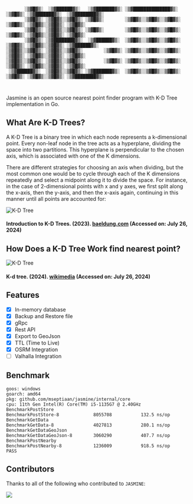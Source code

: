 ```
       ░▒▓█▓▒░  ░▒▓██████▓▒░   ░▒▓███████▓▒░ ░▒▓██████████████▓▒░  ░▒▓█▓▒░ ░▒▓███████▓▒░  ░▒▓████████▓▒░ 
       ░▒▓█▓▒░ ░▒▓█▓▒░░▒▓█▓▒░ ░▒▓█▓▒░        ░▒▓█▓▒░░▒▓█▓▒░░▒▓█▓▒░ ░▒▓█▓▒░ ░▒▓█▓▒░░▒▓█▓▒░ ░▒▓█▓▒░        
       ░▒▓█▓▒░ ░▒▓█▓▒░░▒▓█▓▒░ ░▒▓█▓▒░        ░▒▓█▓▒░░▒▓█▓▒░░▒▓█▓▒░ ░▒▓█▓▒░ ░▒▓█▓▒░░▒▓█▓▒░ ░▒▓█▓▒░        
       ░▒▓█▓▒░ ░▒▓████████▓▒░  ░▒▓██████▓▒░  ░▒▓█▓▒░░▒▓█▓▒░░▒▓█▓▒░ ░▒▓█▓▒░ ░▒▓█▓▒░░▒▓█▓▒░ ░▒▓██████▓▒░   
░▒▓█▓▒░░▒▓█▓▒░ ░▒▓█▓▒░░▒▓█▓▒░        ░▒▓█▓▒░ ░▒▓█▓▒░░▒▓█▓▒░░▒▓█▓▒░ ░▒▓█▓▒░ ░▒▓█▓▒░░▒▓█▓▒░ ░▒▓█▓▒░        
░▒▓█▓▒░░▒▓█▓▒░ ░▒▓█▓▒░░▒▓█▓▒░        ░▒▓█▓▒░ ░▒▓█▓▒░░▒▓█▓▒░░▒▓█▓▒░ ░▒▓█▓▒░ ░▒▓█▓▒░░▒▓█▓▒░ ░▒▓█▓▒░        
 ░▒▓██████▓▒░  ░▒▓█▓▒░░▒▓█▓▒░ ░▒▓███████▓▒░  ░▒▓█▓▒░░▒▓█▓▒░░▒▓█▓▒░ ░▒▓█▓▒░ ░▒▓█▓▒░░▒▓█▓▒░ ░▒▓████████▓▒░ 
                                                                                                         
                                                                                                         
```

Jasmine is an open source nearest point finder program with K-D Tree implementation in Go.

## What Are K-D Trees?
A K-D Tree is a binary tree in which each node represents a k-dimensional point. Every non-leaf node in the tree acts as a hyperplane, dividing the space into two partitions. This hyperplane is perpendicular to the chosen axis, which is associated with one of the K dimensions.

There are different strategies for choosing an axis when dividing, but the most common one would be to cycle through each of the K dimensions repeatedly and select a midpoint along it to divide the space. For instance, in the case of 2-dimensional points with x and y axes, we first split along the x-axis, then the y-axis, and then the x-axis again, continuing in this manner until all points are accounted for:

![K-D Tree](https://www.baeldung.com/wp-content/uploads/sites/4/2023/03/kdtree.png)
#### Introduction to K-D Trees. (2023). [baeldung.com](https://www.baeldung.com/cs/k-d-trees) (Accessed on: July 26, 2024)

## How Does a K-D Tree Work find nearest point?

![K-D Tree](https://upload.wikimedia.org/wikipedia/commons/3/36/Kdtree_animation.gif)
#### K-d tree. (2024). [wikimedia](https://en.wikipedia.org/wiki/K-d_tree) (Accessed on: July 26, 2024)


## Features

- [x] In-memory database
- [x] Backup and Restore file
- [x] gRpc
- [x] Rest API
- [x] Export to GeoJson
- [x] TTL (Time to Live)
- [x] OSRM Integration
- [ ] Valhalla Integration

## Benchmark

```
goos: windows
goarch: amd64
pkg: github.com/mseptiaan/jasmine/internal/core
cpu: 11th Gen Intel(R) Core(TM) i5-1135G7 @ 2.40GHz
BenchmarkPostStore
BenchmarkPostStore-8        	 8055708	       132.5 ns/op
BenchmarkGetData
BenchmarkGetData-8          	 4027813	       280.1 ns/op
BenchmarkGetDataGeoJson
BenchmarkGetDataGeoJson-8   	 3060290	       407.7 ns/op
BenchmarkPostNearby
BenchmarkPostNearby-8       	 1236009	       918.5 ns/op
PASS
```



## Contributors
Thanks to all of the following who contributed to `JASMINE`:

<a href="https://github.com/mseptiaan/jasmine/graphs/contributors"><img src="https://contrib.rocks/image?repo=mseptiaan/jasmine&max=100&columns=16" /></a>